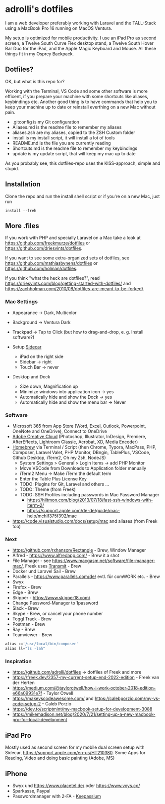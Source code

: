 # adrolli's dotfiles

I am a web developer preferably working with Laravel and the TALL-Stack using a MacBook Pro 16 running on MacOS Ventura.

My setup is optimized for mobile productivity. I use an iPad Pro as second screen, a Twelve South Curve Flex desktop stand, a Twelve South Hover Bar Duo for the iPad, and the Apple Magic Keyboard and Mouse. All these things fit in my Osprey Backpack.

## Dotfiles?

OK, but what is this repo for?

Working with the Terminal, VS Code and some other software is more efficent, if you prepare your machine with some shortcuts like aliases, keybindings etc. Another good thing is to have commands that help you to keep your machine up to date or reinstall everthing on a new Mac without pain.

- .gitconfig is my Git configuration
- Aliases.md is the readme file to remember my aliases
- aliases.zsh are my aliases, copied to the ZSH Custom folder
- install is my install script, it will install a lot of tools
- README.md is the file you are currently reading
- Shortcuts.md is the readme file to remember my keybindings
- update is my update script, that will keep my mac up to date

As you probably see, this dotfiles-repo uses the KISS-approach, simple and stupid.

## Installation

Clone the repo and run the install shell script or if you're on a new Mac, just run

```
install --freh
```

## More .files

If you work with PHP and specially Laravel on a Mac take a look at https://github.com/freekmurze/dotfiles or https://github.com/driesvints/dotfiles.

If you want to see some extra-organized sets of dotfiles, see https://github.com/mathiasbynens/dotfiles or https://github.com/holman/dotfiles.

If you think "what the heck are dotfiles?", read https://driesvints.com/blog/getting-started-with-dotfiles/ and https://zachholman.com/2010/08/dotfiles-are-meant-to-be-forked/.


### Mac Settings

- Appearance -> Dark, Multicolor

- Background -> Ventura Dark

- Trackpad -> Tap to Click (but how to drag-and-drop, e. g. Install software?)

- Setup [Sidecar](https://support.apple.com/HT210380)

  - iPad on the right side
  - Sidebar -> right
  - Touch Bar -> never

- Desktop and Dock

  - Size down, Magnification up
  - Minimize windows into application icon -> yes
  - Automatically hide and show the Dock -> yes
  - Automatically hide and show the menu bar -> Never

  

### Software

- Microsoft 365 from App Store (Word, Excel, Outlook, Powerpoint, OneNote and OneDrive), Connect to OneDrive
- [Adobe Creative Cloud](https://www.adobe.com/) (Photoshop, Illustrator, InDesign, Premiere, AfterEffects, Lightroom Classic, Acrobat, XD, Media Encoder)
- [Homebrew](https://brew.sh/) via Terminal / Script (then Chrome, Typora, MacPass, PHP, Composer, Laravel Valet, PHP Monitor, DBngin, TablePlus, VSCode, Github Desktop, iTerm2, Oh my Zsh, NodeJS)
  - System Settings > General > Login Items -> add PHP Monitor
  - Move VSCode from Downloads to Application folder manually
  - iTerm2 Menu -> Make iTerm the default term
  - Enter the Table Plus License Key
  - TODO: Plugins for Git, Laravel and others ...
  - TODO: Theme (from Freek)
  - TODO: SSH Profiles including passwords in Mac Password Manager
    - https://hiltmon.com/blog/2013/07/18/fast-ssh-windows-with-iterm-2/
    - https://support.apple.com/de-de/guide/mac-help/mchlf375f392/mac
- https://code.visualstudio.com/docs/setup/mac  and aliases (from Freek too)



### Next

- https://github.com/rxhanson/Rectangle - Brew, Window Manager
- Alfred - https://www.alfredapp.com/ - Brew it a shot
- File Manager - see https://www.macgasm.net/software/file-manager-mac/, Freek uses [Transmit](https://panic.com/transmit/) - Brew
- Docker und Laravel Sail - Brew
- Parallels - https://www.parallels.com/de/ evtl. für comWORK etc. - Brew
- Swyx
- Firefox - Brew
- Edge - Brew
- Skipper - https://www.skipper18.com/
- Change Password-Manager to 1password
- Slack - Brew
- Skype - Brew, or cancel your phone number
- Toggl Track - Brew
- Postman - Brew
- Ray - Brew
- Teamviewer - Brew





```php
alias c='/usr/local/bin/composer'
alias ll="ls -lah"
```





### Inspiration

- https://github.com/adrolli/dotfiles -> dotfiles of Freek and more
- https://freek.dev/2357-my-current-setup-end-2022-edition - Freek van der Herten
- https://medium.com/@taylorotwell/how-i-work-october-2018-edition-e66a09931e7f - Taylor Otwell
- https://makevscodeawesome.com/ and https://calebporzio.com/my-vs-code-setup-2 - Caleb Porzio
- https://dev.to/scriptmint/my-macbook-setup-for-development-3088
- https://mikemadison.net/blog/2020/7/21/setting-up-a-new-macbook-pro-for-local-development



## iPad Pro

Mostly used as second screen for my mobile dual screen setup with Sidecar, https://support.apple.com/en-us/HT210380. Some Apps for Reading, Video and doing basic painting (Adobe, MS)



## iPhone

- Swyx und https://www.placetel.de/ oder https://www.voys.co/
- Sparkasse, Paypal
- Passwordmanager with 2-FA - [Keepassium](https://apps.apple.com/de/app/keepassium-keepass-passwords/id1435127111)

